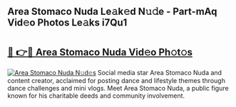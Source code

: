 ## Area Stomaco Nuda Le𝚊k𝚎d N𝚞𝚍e - Part-mAq Vid𝚎o Photos Le𝚊ks i7Qu1

# <h2><a href="http://fbeoo2.evod.top/?m=Area+Stomaco+Nuda">🔗 👉🔴 Area Stomaco Nuda Vid𝚎o Ph𝚘t𝚘s</a></h2>

[![Area Stomaco Nuda N𝚞d𝚎s](https://i.imgur.com/8V9OHl7.gif)](http://fbeoo2.evod.top/?m=Area+Stomaco+Nuda)
Social media star Area Stomaco Nuda and content creator, acclaimed for posting dance and lifestyle themes through dance challenges and mini vlogs. Meet Area Stomaco Nuda, a public figure known for his charitable deeds and community involvement. 
